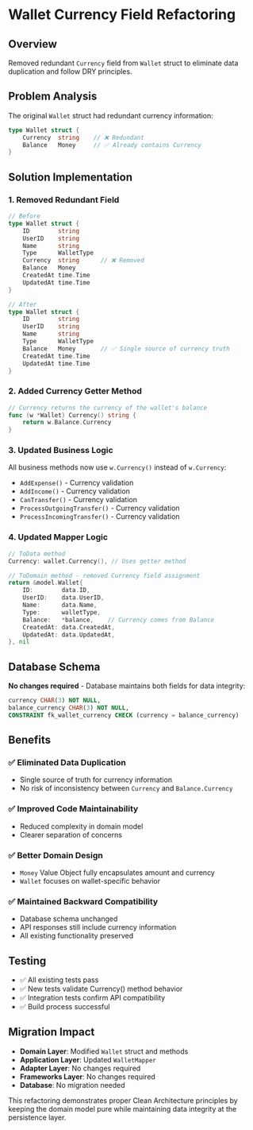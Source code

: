 # Wallet Currency Field Refactoring

## Overview
Removed redundant `Currency` field from `Wallet` struct to eliminate data duplication and follow DRY principles.

## Problem Analysis
The original `Wallet` struct had redundant currency information:
```go
type Wallet struct {
    Currency  string    // ❌ Redundant
    Balance   Money     // ✅ Already contains Currency
}
```

## Solution Implementation

### 1. Removed Redundant Field
```go
// Before
type Wallet struct {
    ID        string
    UserID    string
    Name      string
    Type      WalletType
    Currency  string      // ❌ Removed
    Balance   Money
    CreatedAt time.Time
    UpdatedAt time.Time
}

// After  
type Wallet struct {
    ID        string
    UserID    string
    Name      string
    Type      WalletType
    Balance   Money       // ✅ Single source of currency truth
    CreatedAt time.Time
    UpdatedAt time.Time
}
```

### 2. Added Currency Getter Method
```go
// Currency returns the currency of the wallet's balance
func (w *Wallet) Currency() string {
    return w.Balance.Currency
}
```

### 3. Updated Business Logic
All business methods now use `w.Currency()` instead of `w.Currency`:
- `AddExpense()` - Currency validation
- `AddIncome()` - Currency validation  
- `CanTransfer()` - Currency validation
- `ProcessOutgoingTransfer()` - Currency validation
- `ProcessIncomingTransfer()` - Currency validation

### 4. Updated Mapper Logic
```go
// ToData method
Currency: wallet.Currency(), // Uses getter method

// ToDomain method - removed Currency field assignment
return &model.Wallet{
    ID:        data.ID,
    UserID:    data.UserID,
    Name:      data.Name,
    Type:      walletType,
    Balance:   *balance,    // Currency comes from Balance
    CreatedAt: data.CreatedAt,
    UpdatedAt: data.UpdatedAt,
}, nil
```

## Database Schema
**No changes required** - Database maintains both fields for data integrity:
```sql
currency CHAR(3) NOT NULL,
balance_currency CHAR(3) NOT NULL,
CONSTRAINT fk_wallet_currency CHECK (currency = balance_currency)
```

## Benefits

### ✅ Eliminated Data Duplication
- Single source of truth for currency information
- No risk of inconsistency between `Currency` and `Balance.Currency`

### ✅ Improved Code Maintainability  
- Reduced complexity in domain model
- Clearer separation of concerns

### ✅ Better Domain Design
- `Money` Value Object fully encapsulates amount and currency
- `Wallet` focuses on wallet-specific behavior

### ✅ Maintained Backward Compatibility
- Database schema unchanged
- API responses still include currency information
- All existing functionality preserved

## Testing
- ✅ All existing tests pass
- ✅ New tests validate Currency() method behavior
- ✅ Integration tests confirm API compatibility
- ✅ Build process successful

## Migration Impact
- **Domain Layer**: Modified `Wallet` struct and methods
- **Application Layer**: Updated `WalletMapper` 
- **Adapter Layer**: No changes required
- **Frameworks Layer**: No changes required
- **Database**: No migration needed

This refactoring demonstrates proper Clean Architecture principles by keeping the domain model pure while maintaining data integrity at the persistence layer.